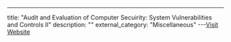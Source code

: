 ---
title: "Audit and Evaluation of Computer Secuirity: System Vulnerabilities and Controls II"
description: ""
external_category: "Miscellaneous"
---[Visit Website](https://www.ncjrs.gov/pdffiles1/Digitization/76253NCJRS.pdf)

